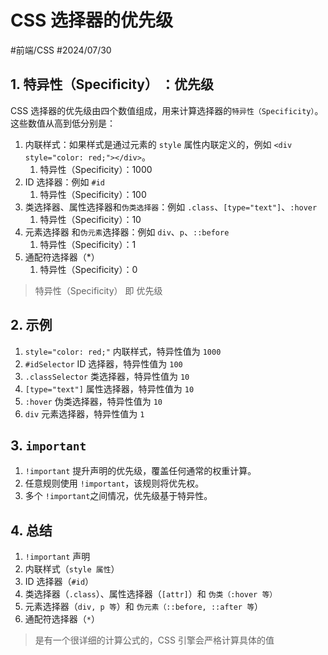 
# CSS 选择器的优先级


#前端/CSS  #2024/07/30  

## 1. 特异性（Specificity） ：优先级

CSS 选择器的优先级由四个数值组成，用来计算选择器的`特异性（Specificity）`。这些数值从高到低分别是：

1. 内联样式：如果样式是通过元素的 `style` 属性内联定义的，例如 `<div style="color: red;"></div>`。
   1. 特异性（Specificity）：1000
2. ID 选择器：例如 `#id`
   1. 特异性（Specificity）：100
3. 类选择器、属性选择器和`伪类选择器`：例如 `.class`、`[type="text"]`、`:hover`
   1. 特异性（Specificity）：10
4. 元素选择器 和`伪元素`选择器：例如 `div`、`p`、`::before`
   1. 特异性（Specificity）：1
5. 通配符选择器（*）
   1. 特异性（Specificity）：0

> 特异性（Specificity） 即 优先级

## 2. 示例

1. `style="color: red;"` 内联样式，特异性值为 `1000`
2. `#idSelector` ID 选择器，特异性值为 `100`
3. `.classSelector` 类选择器，特异性值为 `10`
4. `[type="text"]` 属性选择器，特异性值为 `10`
5. `:hover` 伪类选择器，特异性值为 `10`
6. `div` 元素选择器，特异性值为 `1`

## 3. `important`

1. `!important` 提升声明的优先级，覆盖任何通常的权重计算。
2. 任意规则使用 `!important`，该规则将优先权。
3. 多个 `!important`之间情况，优先级基于特异性。

## 4. 总结

1. `!important` 声明
2. 内联样式（`style 属性`）
3. ID 选择器（`#id`）
4. 类选择器（`.class`）、属性选择器（`[attr]`）和 `伪类（:hover 等）`
5. 元素选择器（`div, p 等`）和 `伪元素（::before, ::after 等`）
6. 通配符选择器（`*`）

> 是有一个很详细的计算公式的，CSS 引擎会严格计算具体的值

